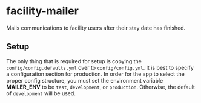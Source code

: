 # facility-mailer
Mails communications to facility users after their stay date has finished.


## Setup
The only thing that is required for setup is copying the `config/config.defaults.yml` over to `config/config.yml`. It is best to specify a configuration section for production. In order for the app to select the proper config structure, you must set the environment variable **MAILER_ENV** to be `test`, `development`, or `production`. Otherwise, the default of `development` will be used.
